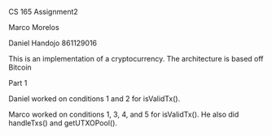 CS 165 Assignment2

Marco Morelos  <SID>

Daniel Handojo 861129016

This is an implementation of a cryptocurrency.
The architecture is based off Bitcoin

Part 1

Daniel worked on conditions 1 and 2 for isValidTx(). 

Marco worked on conditions 1, 3, 4, and 5 for isValidTx(). 
He also did handleTxs() and getUTXOPool().

